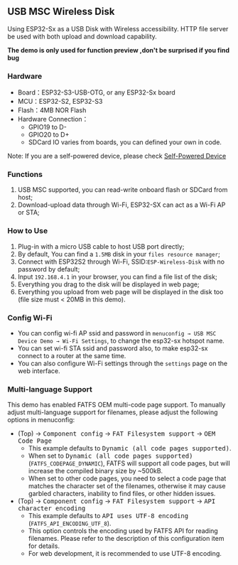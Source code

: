 ## USB MSC Wireless Disk

Using ESP32-Sx as a USB Disk with Wireless accessibility. HTTP file server be used with both upload and download capability.

**The demo is only used for function preview ,don't be surprised if you find bug**

### Hardware

- Board：ESP32-S3-USB-OTG, or any ESP32-Sx board
- MCU：ESP32-S2, ESP32-S3
- Flash：4MB NOR Flash
- Hardware Connection：
  - GPIO19 to D-
  - GPIO20 to D+
  - SDCard IO varies from boards, you can defined your own in code.

Note: If you are a self-powered device, please check [Self-Powered Device](https://docs.espressif.com/projects/esp-idf/en/latest/esp32s3/api-reference/peripherals/usb_device.html#self-powered-device)

### Functions

1.  USB MSC supported, you can read-write onboard flash or SDCard from host;
2.  Download-upload data through Wi-Fi, ESP32-SX can act as a Wi-Fi AP or STA;

### How to Use

1. Plug-in with a micro USB cable to host USB port directly;
2. By default, You can find a `1.5MB` disk in your `files resource manager`;
3. Connect with ESP32S2 through Wi-Fi, SSID:`ESP-Wireless-Disk` with no password by default;
4. Input `192.168.4.1` in your browser,  you can find a file list of the disk;
5. Everything you drag to the disk will be displayed in web page;
6. Everything you upload from web page will be displayed in the disk too (file size must < 20MB in this demo).

### Config Wi-Fi

* You can config wi-fi AP ssid and password in `menuconfig → USB MSC Device Demo → Wi-Fi Settings`, to change the esp32-sx hotspot name.
* You can set wi-fi STA ssid and password also, to make esp32-sx connect to a router at the same time.
* You can also configure Wi-Fi settings through the `settings` page on the web interface.

### Multi-language Support

This demo has enabled FATFS OEM multi-code page support. To manually adjust multi-language support for filenames, please adjust the following options in menuconfig:

- (Top) → <kbd>Component config</kbd> → <kbd>FAT Filesystem support</kbd> → <kbd>OEM Code Page</kbd>
  - This example defaults to <kbd>Dynamic (all code pages supported)</kbd>.
  - When set to <kbd>Dynamic (all code pages supported)</kbd> (`FATFS_CODEPAGE_DYNAMIC`), FATFS will support all code pages, but will increase the compiled binary size by ~500kB.
  - When set to other code pages, you need to select a code page that matches the character set of the filenames, otherwise it may cause garbled characters, inability to find files, or other hidden issues.
- (Top) → <kbd>Component config</kbd> → <kbd>FAT Filesystem support</kbd> → <kbd>API character encoding</kbd>
  - This example defaults to <kbd>API uses UTF-8 encoding</kbd> (`FATFS_API_ENCODING_UTF_8`).
  - This option controls the encoding used by FATFS API for reading filenames. Please refer to the description of this configuration item for details.
  - For web development, it is recommended to use UTF-8 encoding.
